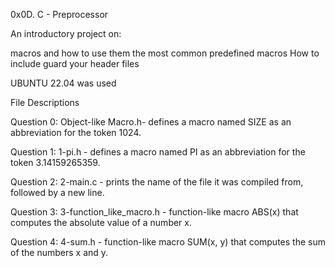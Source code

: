 0x0D. C - Preprocessor

An introductory project on:

macros and how to use them
the most common predefined macros
How to include guard your header files

UBUNTU 22.04 was used 

File Descriptions

Question 0: Object-like Macro.h- defines a macro named SIZE as an abbreviation for the token 1024.

Question 1: 1-pi.h - defines a macro named PI as an abbreviation for the token 3.14159265359.

Question 2: 2-main.c - prints the name of the file it was compiled from, followed by a new line.

Question 3: 3-function_like_macro.h - function-like macro ABS(x) that computes the absolute value of a number x.

Question 4: 4-sum.h - function-like macro SUM(x, y) that computes the sum of the numbers x and y.
